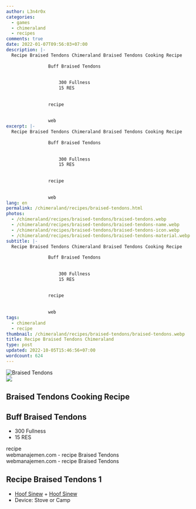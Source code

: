 ```yaml
---
author: L3n4r0x
categories:
  - games
  - chimeraland
  - recipes
comments: true
date: 2022-01-07T09:56:03+07:00
description: |-
  Recipe Braised Tendons Chimeraland Braised Tendons Cooking Recipe
                
                Buff Braised Tendons
                
                  
                    300 Fullness
                    15 RES
                  
                
                recipe
              
              
                web
excerpt: |-
  Recipe Braised Tendons Chimeraland Braised Tendons Cooking Recipe
                
                Buff Braised Tendons
                
                  
                    300 Fullness
                    15 RES
                  
                
                recipe
              
              
                web
lang: en
permalink: /chimeraland/recipes/braised-tendons.html
photos:
  - /chimeraland/recipes/braised-tendons/braised-tendons.webp
  - /chimeraland/recipes/braised-tendons/braised-tendons-name.webp
  - /chimeraland/recipes/braised-tendons/braised-tendons-icon.webp
  - /chimeraland/recipes/braised-tendons/braised-tendons-material.webp
subtitle: |-
  Recipe Braised Tendons Chimeraland Braised Tendons Cooking Recipe
                
                Buff Braised Tendons
                
                  
                    300 Fullness
                    15 RES
                  
                
                recipe
              
              
                web
tags:
  - chimeraland
  - recipe
thumbnail: /chimeraland/recipes/braised-tendons/braised-tendons.webp
title: Recipe Braised Tendons Chimeraland
type: post
updated: 2022-10-05T15:46:56+07:00
wordcount: 624
---
```


<link
  rel="stylesheet"
  href="https://rawcdn.githack.com/dimaslanjaka/Web-Manajemen/870a349/css/bootstrap-5-3-0-alpha3-wrapper.css"
/>
<section id="bootstrap-wrapper">
  <div data-bs-theme="dark">
    <div class="card mb-2">
      <div class="card-body">
        <div class="row g-0">
          <div class="col-sm-4 position-relative mb-2">
            <img
              src="https://www.webmanajemen.com/chimeraland/recipes/braised-tendons/braised-tendons-material.webp"
              class="card-img fit-cover w-100 h-100"
              alt="Braised Tendons"
              data-fancybox="true"
            />
          </div>
          <div class="col-sm-8 mb-2">
            <div class="card-body">
              <div class="d-flex flex-row align-items-center mb-3">
                <img
                  class="d-inline-block me-2"
                  src="https://www.webmanajemen.com/chimeraland/recipes/braised-tendons/braised-tendons-icon.webp"
                  width="auto"
                  height="auto"
                  style="vertical-align: middle"
                />
                <h2 class="fs-5">Braised Tendons Cooking Recipe</h2>
              </div>
              <h2 class="card-title fs-5">Buff Braised Tendons</h2>
              <div class="card-text">
                <ul>
                  <li>300 Fullness</li>
                  <li>15 RES</li>
                </ul>
              </div>
              <span class="badge rounded-pill">recipe</span>
            </div>
            <div class="card-footer text-end text-muted mt-auto">
              webmanajemen.com - recipe Braised Tendons
            </div>
          </div>
        </div>
      </div>
      <div class="card-footer text-end text-muted">
        webmanajemen.com - recipe Braised Tendons
      </div>
    </div>
    <div class="row mb-2">
      <div class="col-12 col-lg-6 recipe-item mb-2">
        <div class="card">
          <div class="card-body">
            <h2 class="card-title fs-5">Recipe Braised Tendons 1</h2>
            <div class="card-text">
              <ul>
                <li>
                  <a
                    class="text-decoration-none text-primary"
                    href="/chimeraland/materials/hoof-sinew.html"
                    >Hoof Sinew</a
                  ><span> + </span
                  ><a
                    class="text-decoration-none text-primary"
                    href="/chimeraland/materials/hoof-sinew.html"
                    >Hoof Sinew</a
                  >
                </li>
                <li>Device: Stove or Camp</li>
              </ul>
            </div>
          </div>
        </div>
      </div>
    </div>
  </div>
</section>